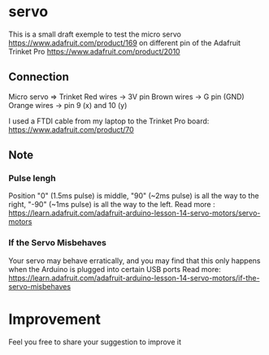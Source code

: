 # servo
This is a small draft exemple to test the micro servo https://www.adafruit.com/product/169 on different pin of the Adafruit Trinket Pro https://www.adafruit.com/product/2010

## Connection
Micro servo => Trinket
Red wires -> 3V pin
Brown wires -> G pin (GND)
Orange wires -> pin 9 (x) and 10 (y)

I used a FTDI cable from my laptop to the Trinket Pro board: https://www.adafruit.com/product/70


## Note
### Pulse lengh
Position "0" (1.5ms pulse) is middle, "90" (~2ms pulse) is all the way to the right, "-90" (~1ms pulse) is all the way to the left.
Read more : https://learn.adafruit.com/adafruit-arduino-lesson-14-servo-motors/servo-motors

### If the Servo Misbehaves
Your servo may behave erratically, and you may find that this only happens when the Arduino is plugged into certain USB ports
Read more: https://learn.adafruit.com/adafruit-arduino-lesson-14-servo-motors/if-the-servo-misbehaves 

# Improvement
Feel you free to share your suggestion to improve it
